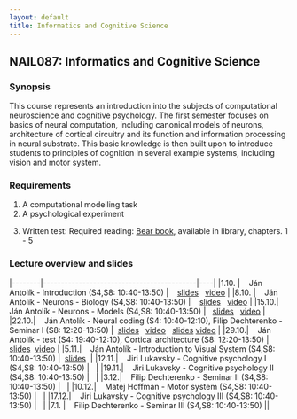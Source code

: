 ```yaml
---
layout: default
title: Informatics and Cognitive Science 
---
```

## NAIL087: Informatics and Cognitive Science

### Synopsis

This course represents an introduction into the subjects of computational neuroscience and cognitive psychology. The first semester focuses on basics of 
neural computation, including canonical models of neurons, architecture of cortical circuitry and its function and information processing
in neural substrate. This basic knowledge is then built upon to introduce students to principles of cognition in several example systems,
including vision and motor system.

### Requirements

1) A computational modelling task <br>
2) A psychological experiment <br>
<!--3) Participation in a psychological experiment <br> -->
3) Written test: Required reading: [Bear book](https://www.amazon.com/Neuroscience-Exploring-Mark-F-Bear/dp/0781760038), available in library, chapters. 1 - 5 <br>



<!--

### Participation in experiment

The experiment will be run by [Filip Děchtěrenko](http://www.ms.mff.cuni.cz/~dechf7am/). Please register for the experiment [here](https://www.experimenty-labels.cz/public/participant_create.php?s=19). 
During october you should receive email with details of the experiment and the date.
-->

<!-- ### Asignment

Here you can download the course [assignment](/assets/data/assignment_package_contrast.zip)
-->

### Lecture overview and slides

|--------|-------------------------------------------|----|
|1.10. |  &nbsp;&nbsp; Ján Antolík - Introduction (S4,S8: 10:40-13:50) | &nbsp;&nbsp; [slides](https://u.pcloud.link/publink/show?code=kZdwBJXZrJorIDeMKBHzWJMVDCFjRF6OJWMy)      &nbsp; [video](https://u.pcloud.link/publink/show?code=XZw4qJXZkOxVefrj06JPWlvjVOzqXp2zdmoy)  |
|8.10. |  &nbsp;&nbsp; Ján Antolík - Neurons - Biology (S4,S8: 10:40-13:50) | &nbsp;&nbsp; [slides](https://u.pcloud.link/publink/show?code=XZyNCpXZ2TbdQdaJjYjryg0vxOLTt5S1BeL7) &nbsp; [video](https://u.pcloud.link/publink/show?code=XZ6H2FXZXVRcPgsIAjyJLXmXAln20FvxJbC7)  |
|15.10.|  &nbsp;&nbsp;  Ján Antolík - Neurons - Models (S4,S8: 10:40-13:50) |&nbsp;&nbsp; [slides](https://u.pcloud.link/publink/show?code=XZhhaFXZPTaHVYu4vt85Ej3PBJ8DhHQDCEHX)  &nbsp; [video](https://u.pcloud.link/publink/show?code=XZaHBpXZD3YRN1pP3phbQ4ROlIBU6zp3wGjX)  |
|22.10.|  &nbsp;&nbsp;  Ján Antolík - Neural coding (S4: 10:40-12:10), Filip Dechterenko - Seminar I (S8: 12:20-13:50) |&nbsp; [slides](https://u.pcloud.link/publink/show?code=XZA3CpXZS6OvPY7Nvj4f9tErqFaS6FhnAuTk) &nbsp; [video](https://u.pcloud.link/publink/show?code=XZYNCpXZsfSVw2ffemLYwvbBo2U6dXuFU1YV) &nbsp; [slides](https://u.pcloud.link/publink/show?code=XZpHUpXZW6jBM2sI21Xgm3TmeI2p2JDizEVV) [video](https://u.pcloud.link/publink/show?code=XZuSUpXZlVAgp88iiApIsb7uGN3mqVfEHSdk) |
|29.10.|  &nbsp;&nbsp;  Ján Antolík - test (S4: 19:40-12:10), Cortical architecture  (S8: 12:20-13:50) |&nbsp; [slides](https://u.pcloud.link/publink/show?code=XZk14HXZqQEoRlG4UXY3mrfVKdJuvpROR1HV)  &nbsp;[video](https://u.pcloud.link/publink/show?code=XZphNHXZqo33Rb82xe0RNTCiqqG4PbNsKtP7)  |
|5.11.|  &nbsp;&nbsp;  Ján Antolík - Introduction to Visual System (S4,S8: 10:40-13:50) |&nbsp; [slides](https://u.pcloud.link/publink/show?code=XZdhNHXZ7mDsjebAd3VR3Jgl4Uv2cVkQCcEk)  &nbsp;|
|12.11.|  &nbsp;&nbsp;  Jiri Lukavsky - Cognitive psychology I (S4,S8: 10:40-13:50) |&nbsp;&nbsp; |
|19.11.|  &nbsp;&nbsp;  Jiri Lukavsky - Cognitive psychology II (S4,S8: 10:40-13:50) |&nbsp;&nbsp; |
|3.12.|  &nbsp;&nbsp;  Filip Dechterenko - Seminar II (S4,S8: 10:40-13:50) |&nbsp;&nbsp; |
|10.12.|  &nbsp;&nbsp;  Matej Hoffman - Motor system (S4,S8: 10:40-13:50) |&nbsp;&nbsp; |
|17.12.|  &nbsp;&nbsp;  Jiri Lukavsky - Cognitive psychology III (S4,S8: 10:40-13:50) |&nbsp;&nbsp; | 
|7.1.  |  &nbsp;&nbsp; Filip Dechterenko - Seminar III (S4,S8: 10:40-13:50) ||


<!--|29.10. |  &nbsp;&nbsp;  Ján Antolík - Introduction to Vision Systems (S4-S8: 10:40-13:50) |&nbsp;&nbsp; [slides](/assets/slides/VisualSystemGeneralOverview.pdf) |-->

